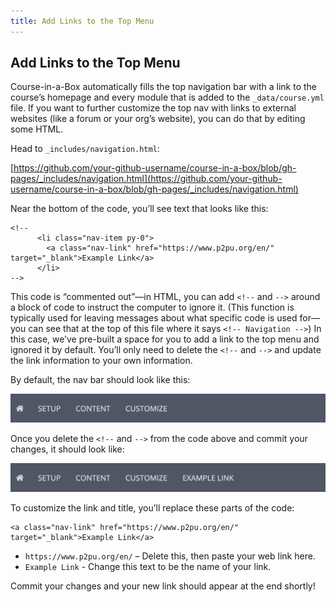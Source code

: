```yaml
---
title: Add Links to the Top Menu
---
```


## Add Links to the Top Menu

Course-in-a-Box automatically fills the top navigation bar with a link to the course’s homepage and every module that is added to the `_data/course.yml` file. If you want to further customize the top nav with links to external websites (like a forum or your org’s website), you can do that by editing some HTML.

Head to `_includes/navigation.html`:

[https://github.com/your-github-username/course-in-a-box/blob/gh-pages/_includes/navigation.html](https://github.com/your-github-username/course-in-a-box/blob/gh-pages/_includes/navigation.html)

Near the bottom of the code, you’ll see text that looks like this:

```
<!--
      <li class="nav-item py-0">
        <a class="nav-link" href="https://www.p2pu.org/en/" target="_blank">Example Link</a>
      </li>
-->
```

This code is “commented out”—in HTML, you can add `<!--` and `-->` around a block of code to instruct the computer to ignore it. (This function is typically used for leaving messages about what specific code is used for—you can see that at the top of this file where it says `<!-- Navigation -->`) In this case, we’ve pre-built a space for you to add a link to the top menu and ignored it by default. You’ll only need to delete the `<!--` and `-->` and update the link information to your own information.

By default, the nav bar should look like this:

![Screenshot of the top navigation bar without an extra link](/img/example-top-nav-no-link.png)

Once you delete the `<!--` and `-->` from the code above and commit your changes, it should look like:

![Screenshot of the top navigation bar with an extra link](/img/example-top-nav-link.png)

To customize the link and title, you’ll replace these parts of the code:
```
<a class="nav-link" href="https://www.p2pu.org/en/" target="_blank">Example Link</a>
```

* `https://www.p2pu.org/en/` – Delete this, then paste your web link here.
* `Example Link` - Change this text to be the name of your link.

Commit your changes and your new link should appear at the end shortly!
